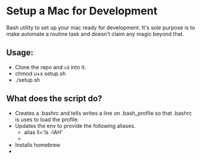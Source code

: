 # Setup a Mac for Development

Bash utility to set up your mac  ready for development. It's sole purpose is to make automate a routine task and doesn't claim any magic beyond that.

## Usage:
- Clone the repo and `cd` into it.
- chmod u+x setup.sh
- ./setup.sh

## What does the script do?
- Creates a .bashrc and tells writes a line on .bash_profile so that .bashrc is uses to load the profile.
- Updates the env to provide the following aliases.
  - alias ll='ls -lAH'
  - 
- Installs homebrew
-
